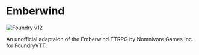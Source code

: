 # Emberwind

![Foundry v12](https://img.shields.io/badge/foundry-v12-green)

An unofficial adaptaion of the Emberwind TTRPG by Nomnivore Games Inc. for FoundryVTT.
